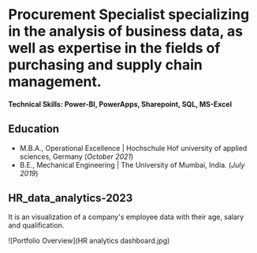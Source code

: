 

# Procurement Specialist specializing in the analysis of business data, as well as expertise in the fields of purchasing and supply chain management.

#### Technical Skills: Power-BI, PowerApps, Sharepoint, SQL, MS-Excel

## Education					       		
- M.B.A., Operational Excellence	| Hochschule Hof university of applied sciences, Germany (_October 2021_)	 			        		
- B.E., Mechanical Engineering | The University of Mumbai, India. (_July 2019_)


## HR_data_analytics-2023
It is an visualization of a company's employee data with their age, salary and qualification.

![Portfolio Overview](HR analytics dashboard.jpg)

